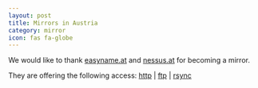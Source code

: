 ```yaml
---
layout: post
title: Mirrors in Austria
category: mirror
icon: fas fa-globe
---
```


We would like to thank [easyname.at](easyname.at) and [nessus.at](nessus.at) for becoming a mirror.

They are offering the following access: [http](http://mirror.easyname.at/blackarch/) | [ftp](ftp://mirror.easyname.at/blackarch/) | [rsync](rsync://mirror.easyname.at/blackarch/)